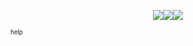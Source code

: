 <p align="center">
<img src="https://rule34.paheal.net/ext/home/counters/default/4.gif"><img src="https://rule34.paheal.net/ext/home/counters/default/2.gif"><img src="https://rule34.paheal.net/ext/home/counters/default/0.gif">
</p>
<sub>
<sub>
help
</sub>
</sub>
